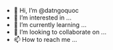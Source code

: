 - 👋 Hi, I’m @datngoquoc
- 👀 I’m interested in ...
- 🌱 I’m currently learning ...
- 💞️ I’m looking to collaborate on ...
- 📫 How to reach me ...

<!---
datngoquoc/datngoquoc is a ✨ special ✨ repository because its `README.md` (this file) appears on your GitHub profile.
You can click the Preview link to take a look at your changes.
--->
